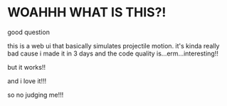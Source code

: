# WOAHHH WHAT IS THIS?!
good question


this is a web ui that basically simulates projectile motion. it's kinda really bad cause i made it in 3 days and the code quality is...erm...interesting!! 

but it works!!


and i love it!!!

so no judging me!!!